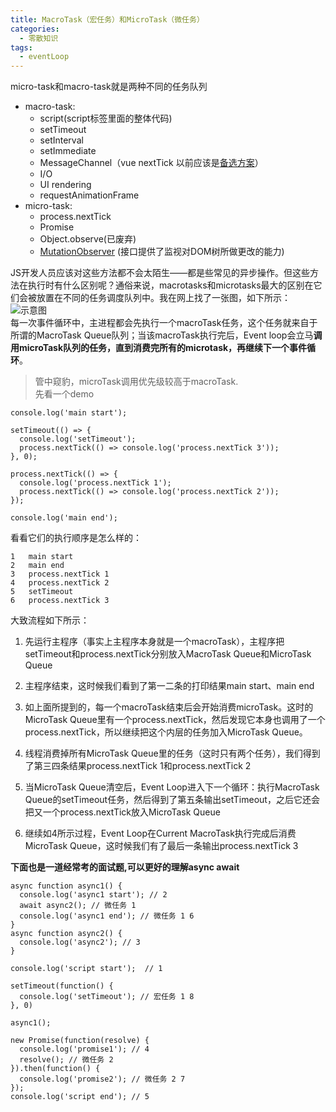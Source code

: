 ```yaml
---
title: MacroTask（宏任务）和MicroTask（微任务）
categories: 
  - 零散知识
tags: 
  - eventLoop
---
```


micro-task和macro-task就是两种不同的任务队列 
- macro-task:
  - script(script标签里面的整体代码) 
  - setTimeout
  - setInterval
  - setImmediate
  - MessageChannel（vue nextTick 以前应该是[备选方案](https://cn.vuejs.org/v2/guide/reactivity.html)）
  - I/O
  - UI rendering
  - requestAnimationFrame
- micro-task:
  - process.nextTick
  - Promise
  - Object.observe(已废弃)
  - [MutationObserver](https://developer.mozilla.org/zh-CN/docs/Web/API/MutationObserver) (接口提供了监视对DOM树所做更改的能力)  
 
JS开发人员应该对这些方法都不会太陌生——都是些常见的异步操作。但这些方法在执行时有什么区别呢？通俗来说，macrotasks和microtasks最大的区别在它们会被放置在不同的任务调度队列中。我在网上找了一张图，如下所示：
![示意图](MacroTask1.jpg)  
每一次事件循环中，主进程都会先执行一个macroTask任务，这个任务就来自于所谓的MacroTask Queue队列；当该macroTask执行完后，Event loop会立马**调用microTask队列的任务，直到消费完所有的microtask，再继续下一个事件循环**。
> 管中窥豹，microTask调用优先级较高于macroTask.  
先看一个demo
```
console.log('main start');

setTimeout(() => {
  console.log('setTimeout');
  process.nextTick(() => console.log('process.nextTick 3'));
}, 0);

process.nextTick(() => {
  console.log('process.nextTick 1');
  process.nextTick(() => console.log('process.nextTick 2'));
});

console.log('main end');
```
看看它们的执行顺序是怎么样的：

```
1   main start
2   main end
3   process.nextTick 1
4   process.nextTick 2
5   setTimeout
6   process.nextTick 3
```
大致流程如下所示：
1. 先运行主程序（事实上主程序本身就是一个macroTask），主程序把setTimeout和process.nextTick分别放入MacroTask Queue和MicroTask Queue

2. 主程序结束，这时候我们看到了第一二条的打印结果main start、main end

3. 如上面所提到的，每一个macroTask结束后会开始消费microTask。这时的MicroTask Queue里有一个process.nextTick，然后发现它本身也调用了一个process.nextTick，所以继续把这个内层的任务加入MicroTask Queue。

4. 线程消费掉所有MicroTask Queue里的任务（这时只有两个任务），我们得到了第三四条结果process.nextTick 1和process.nextTick 2

5. 当MicroTask Queue清空后，Event Loop进入下一个循环：执行MacroTask Queue的setTimeout任务，然后得到了第五条输出setTimeout，之后它还会把又一个process.nextTick放入MicroTask Queue

6. 继续如4所示过程，Event Loop在Current MacroTask执行完成后消费MicroTask Queue，这时候我们有了最后一条输出process.nextTick 3

**下面也是一道经常考的面试题,可以更好的理解async await**
```
async function async1() {
  console.log('async1 start'); // 2
  await async2(); // 微任务 1
  console.log('async1 end'); // 微任务 1 6
}
async function async2() {
  console.log('async2'); // 3
}

console.log('script start');  // 1

setTimeout(function() {
  console.log('setTimeout'); // 宏任务 1 8
}, 0)

async1(); 

new Promise(function(resolve) {
  console.log('promise1'); // 4
  resolve(); // 微任务 2
}).then(function() {
  console.log('promise2'); // 微任务 2 7
});
console.log('script end'); // 5
```